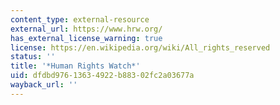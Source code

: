 ```yaml
---
content_type: external-resource
external_url: https://www.hrw.org/
has_external_license_warning: true
license: https://en.wikipedia.org/wiki/All_rights_reserved
status: ''
title: '*Human Rights Watch*'
uid: dfdbd976-1363-4922-b883-02fc2a03677a
wayback_url: ''
---
```

